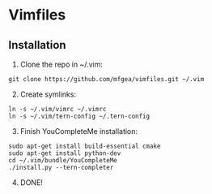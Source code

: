 # Vimfiles

## Installation

1. Clone the repo in ~/.vim:

~~~
git clone https://github.com/mfgea/vimfiles.git ~/.vim
~~~

2. Create symlinks:

~~~
ln -s ~/.vim/vimrc ~/.vimrc
ln -s ~/.vim/tern-config ~/.tern-config
~~~

3. Finish YouCompleteMe installation:

~~~
sudo apt-get install build-essential cmake
sudo apt-get install python-dev
cd ~/.vim/bundle/YouCompleteMe
./install.py --tern-completer
~~~

4. DONE!
